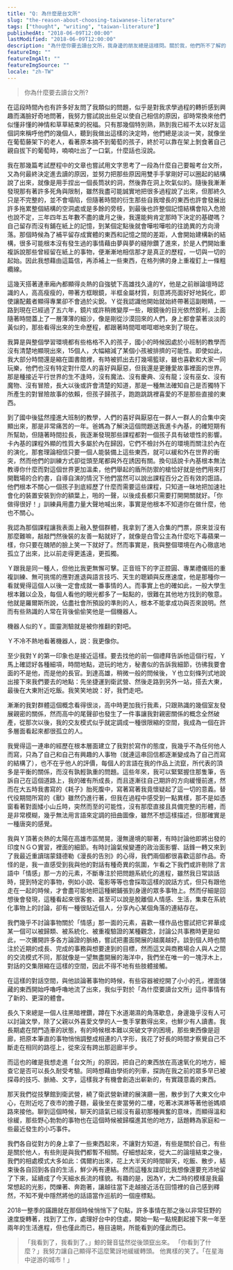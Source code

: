 ```yaml
---
title: "Q: 為什麼是台文所"
slug: "the-reason-about-choosing-taiwanese-literature"
tags: ["thought", "writing", "taiwan-literature"]
publishedAt: "2018-06-09T12:00:00"
lastModified: "2018-06-09T12:00:00"
description: "為什麼你要去讀台文所，我身邊的朋友總是這樣問。關於我，他們所不了解的事情不多，但人與人之間，有一道隔閡即使是時間也無法跨越"
featureImg: ""
featureImgAlt: ""
featureImgSource: ""
locale: "zh-TW"
---
```


> 你為什麼要去讀台文所?

在這段時間內也有許多好友問了我類似的問題，似乎是對我求學過程的轉折感到興趣而滿臉好奇地問著，我努力嘗試說出些足以使自己相信的原因，卻時常換來他們似懂非懂的神情和草草結束的祝福。只有那幾個特別熟，熟到我已經不太以好友這個詞來稱呼他們的幾個人，聽到我做出這樣的決定時，他們總是淡淡一笑，就像坐在葡萄藤架下的老人，看著原本摘不到葡萄的孩子，終於可以靠在架上剝食著自己親自拔下的葡萄時，喃喃吐出了一口氣，什麼話也沒說。

我在那幾篇考試歷程中的文章也嘗試用文字思考了一段為什麼自己要報考台文所，又為何最終決定進去讀的原因，並努力把那些原因用雙手手掌剛好可以圈起的結構說了出來，就像是用手捏出一個長筒狀的洞，然後靠在洞上吹氣似的。隨後我漸漸發現那有著許多死角與限制，雖然我盡可能誠實地把很多過程說了出來，但那終久只是不完整的，並不會塌陷，但隨著時間的衍生那些自我增長的東西也許會發展出許多拖累整個結構的空洞處或是多餘的旁枝，到最後也許整個記憶結構會陷入危險也說不定，三年四年五年數不盡的歲月之後，我還能夠肯定那時下決定的基礎嗎？自己留存而沒有鋪在紙上的記憶，到某個定點後就會嘩啦嘩啦的往詭異的方向滑落。那個時候為了補平留存成實體的東西和記憶之間的差距，人會開始建構新的結構，很多可能根本沒有發生過的事情藉由夢與夢的縫隙鑽了進來，於是人們開始重複訴說那些曾經留在紙上的事物，便漸漸地相信那才是真正的歷程，一切與一切的起始。因此我想藉由這篇信，再添補上一些東西，在格列佛的身上重複釘上一條粗纜線。

這幾天搭著連車廂內都顯得炎熱的自強號下高雄找久違的Y，他是之前辦論壇時認識的人，高高瘦瘦的，帶著方框眼鏡，半框金屬材質，刻意將亮面好好地鈍化，即使讓配戴者顯得專業卻不會過於尖銳。Ｙ從我認識他開始就始終帶著這副眼睛，一路到現在已經過了五六年，鏡片或許稍微變厚一些，眼鏡後的目光依然銳利，上面隨著時間蓋上了一層薄薄的細沙，像是剛從沙漠回來的人們，身上都會蒙著淡淡的黃似的，那些看得出來的生命歷程，都跟著時間哐啷哐啷地來到了現在。

我算是與整個學習環境都有些格格不入的孩子，國小的時候因處於小班制的教學而沒有清楚地顯現出來，15個人，大幅縮減了某個小孩被排擠的可能性。即使如此，我大部分時間還是縮在圖書館裡，有時被抓出去打幾場籃球，雖也喜歡和大家一同玩樂，他們也沒有特定對什麼人的喜好與厭惡，但我還是更鍾愛故事裡面的世界。那是種接近平行世界的生不逢時，沒有魔法、沒有慶典、沒有龍；沒有巫女、沒有魔物、沒有冒險，長大以後或許會清楚的知道，那是一種無法確知自己是否獨特下所產生的對冒險故事的依賴，但孩子歸孩子，跑跑跳跳裡喜愛的不是那些直接的東西。

到了國中後猛然撞進大班制的教學，人們的喜好與厭惡在一群人一群人的合集中突顯出來，那是非常痛苦的一年。爸媽為了解決這個問題送我進卡內基，的確短期有所幫助，但隨著時間拉長，我逐漸發現那些課程都對一個孩子具有破壞性的影響。卡內基的課程外顯的性質大多屬於內在歸因，它們不檢討外在的環境而關注於內在的演化，那套理論相信只要一個人能裝備上這些東西，就可以緩和外在世界的衝突，然而他們的訓練方式卻從頭至尾都與外在誘因有關。換句話說卡內基根本無法教導你什麼而對這個世界更加溫柔，他們舉起的盾所防禦的槍恰好就是他們用來打開戰場的合約書，自導自演的情況下他們當然可以說出課程百分之百有效的誑語。他們根本不關心一個孩子到底經歷了什麼而需要這些課程，只知道一昧地把加速社會化的裝置安裝到你的額葉上，啪的一聲，以後成長都只需要打開開關就好。「你做得很好！」訓練員用盡力量大聲地喊出來，事實是他根本不知道你在做什麼，他也不關心。

我認為那個課程讓我表面上融入整個群體，我拿到了進入合集的門票，原來並沒有那麼難嘛，敲敲門然後裝的友善一點就好了，就像是白雪公主為什麼吃下毒蘋果一樣，你只要在醜陋的臉上笑一下就好了。然而事實是，我與整個環境在內心徹底地孤立了出來，比以前走得更遙遠，更孤獨。

Ｙ跟我是同一種人，但他比我更無懈可擊。正音班下的字正腔圓、專業禮儀班的重複訓練、無可挑惕的應對進退與語言技巧、天生的聰穎與反應速度，他是那種你一看就覺得這個人以後一定會成就一番事情的人。而事實上也的確如此，一般大學生根本難以企及，每個人看他的眼光都多了一點點的，很難在其他地方找到的敬意。他就是羅爾斯所說，佔盡社會所預設的準則的人，根本不能拿成功與否來說明。然而有些熟識的人常在背後偷偷笑他是一個機器人。

機器人似的Ｙ。圖靈測驗就是被你推翻的對吧。

Ｙ不冷不熱地看著機器人，説：我更像你。

至少我對Ｙ的第一印象也是接近這樣。要去找他的前一個禮拜告訴他這個行程，Ｙ馬上確認好各種細項，時間地點，遊玩的地方，秘書似的告訴我細節，彷彿我要會面的不是他，而是他的長官。到達高雄，稍微一般的問候後，Ｙ也立刻條列式地說出接下來我們要去的地點：先坐捷運到衛武營、然後走路到另外一站，搭去大東，最後在大東附近吃飯。我笑笑地說：好，我們走吧。

漸漸的我對群體這個概念看得很淡，高中時更加我行我素，只跟熟識的幾個室友發展親密的關係，然而高中的尾聲卻也發生了一件事讓我對親密關係的概念全然破產，從那次以後，我的交友模式似乎就定調成一種很限縮的空間，我成為一個在許多層面看起來都很孤立的人。

我覺得這一連串的經歷在根本層面建立了我對於寫作的態度，我幾乎不為任何他人而寫，只為了自己和自己有興趣的人事物（就連這串回信都逐漸變成為了自己而寫的結構了），也不在乎他人的評價，每個人的言語在我的作品上流竄，所代表的頂多是平衡的關係，而沒有孰輕孰重的問題。這些年來，我可以緊緊握住那隻筆，告訴自己在這個道路上，我的確有所成長，而且逐漸往自己期許的方向緩慢前進，然而在大五時我書寫的《耗子》胎死腹中，寫著寫著我竟懷疑起了這一切的意義。替代役期間所寫的《獸》雖然仍進行著，但我在過程中感受到一點異樣，那不是如憑窗看著對面矮小山丘時，突然而至的可能性，沒有那麼直接且具備完整的形體，而是非常模糊，幾乎無法用言語來定調的扭曲圖像，雖然不想這樣描述，但那確實是一種唐突的感覺。

我與Ｙ頂著炎熱的太陽在高雄市區閒晃，漫無邊境的聊著，有時討論他即將出發的印度ＮＧＯ實習，裡面的細節。有時討論氣候變遷的政治面影響、話鋒一轉又來到了我最近重讀瑞蒙錢德勒《漫長的告別》的心得，我們兩個都很喜歡這部作品。奇怪的是，我一直感受到我與他的對話有種奇異的氛圍，乍看之下我們或許剔除了言語中「情感」那一方的元素，不斷專注於把問題系統化的進程，雖然我日常談話時，提到特定的事物，例如小說、電影等等也會採取這樣的說話方式，但只有跟他走在一起的時候，才會盡可能地把這種網鋪張到身邊的眾多事物上。然而仔細是回想後會發現，這種看起來很客套、甚至可以說是脫離個人情感、生活，集束在系統化事物上的討論，卻有一種很貼近個人，分享內心某個角落的連結存在。

我們幾乎不討論事物關於「情感」那一面的元素，喜歡一樣作品也嘗試把它昇華成某一個可以被歸類、被系統化、被重複驗證的某種觀念，討論公共事務時更是如此，一次攤開許多各方論證的脈絡，嘗試把畫面開展的越廣越好。談到個人時也關注於近期的成長、完成的事務與想要達到的目標，然而這又與商務場合人與人之間的交流模式不同，那就像是一望無盡開展的海洋中，我們坐在唯一的一塊浮木上，對話的交集限縮在這樣的空間，因此不得不地有些肢體接觸。

在這樣的對話空間，與他談論著事物的時候，有些容器被挖開了小小的孔，裡面儲藏的東西開始呼嚕呼嚕地流了出來，我似乎對於「為什麼要讀台文所」這件事情有了新的、更深的體會。

長久下來總是一個人往黑暗裡鑽，蹲在下水道潮濕的角落歇息，身邊幾乎沒有人可以討論文學，除了父親以外喜愛文學的人一隻手掌數得出來，也鮮少有人讀書。我長期處在閉門造車的狀態，有的時候根本難以突破文字的困境，那些東西像是迴廊，把原本筆直的事物悄悄調整成相連的八字形，我花了好長的時間才察覺自己不斷走在相同的路徑上，從來沒有跨出那迴廊半步。

而這也的確是我想走進「台文所」的原因，把自己的東西放在高速氧化的地方，細查它是否可以長久耐受考驗。同時想藉由學術的列車，探詢在我之前的眾多早已被探尋的技巧、脈絡、文字，這樣我才有機會創造出嶄新的，有實踐意義的東西。

那天我們從技擊館到衛武營，繞了衛武營新建的展演廳一圈，散步到了大東文化中心，在附近吃了夜市的擔子麵，最後坐在麥當勞的二樓，吃著冰淇淋等著他爸媽順路來接他。聊到這個時候，聊天的語氣已經沒有最初那種興奮的意味，而顯得溫和徐緩，那些野心勃勃的事物也在這個時候被歸檔進其他的地方，話題轉為家庭和一些最近發生的小巧事件。

我們各自從對方的身上拿了一些東西起來，不讓對方知道，有些是關於自己，有些是關於他人，有些則是與我們都暫不相關。仔細想起來，從大二的論壇結束之後，我們的相處模式大多如此：偶爾約出來，花上大半天的時間聊天，吃飯、散步，結束後各自回到各自的生活，鮮少再有連結。然而這種友誼卻比我想像還要充沛地留了下來，延續成了今天細水長流的樣貌。有趣的是，因為Y，大二時的模樣是我最常想起的光影，閃爍著、奔跑著，讓越往當下走越接近活在回憶裡的自己感到釋然，不知不覺中隱然將他的話語當作巡航的一個座標點。

2018一整季的蹣跚就在那個時候悄悄下了句點，許多事情在那之後以非常狂野的速度旋轉著，找到了工作，處理好台中的住處，開始一點一點規劃起接下來一年至兩年的生活進程，但也僅此而已，極目遠眺，所能看到的僅此而已。

>「我看到了，我看到了。」鯨的聲音猛然從後頭竄出來。
>「你看到了什麼？」我努力讓自己顯得不這麼驚訝地緩緩轉頭。
> 他異樣的笑了。「在星海中逆游的城市！」

